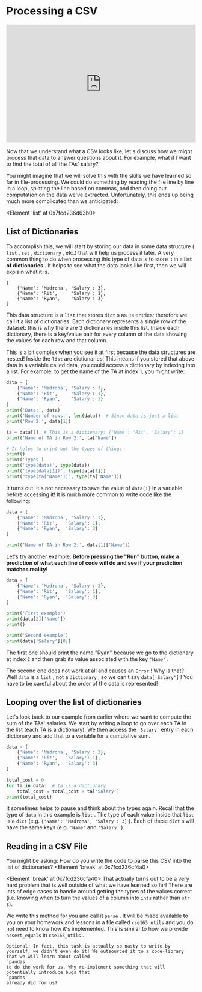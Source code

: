 # Processing a CSV

<div style="position: relative; padding-bottom: 62.5%; height: 0;">
    <iframe src="https://www.loom.com/share/dd229affd69d4e489a9ad1a7a81e2358" frameborder="0" webkitallowfullscreen mozallowfullscreen allowfullscreen style="position: absolute; top: 0; left: 0; width: 100%; height: 100%;"></iframe>
</div>

Now that we understand what a CSV looks like, let's discuss how we might process that data to answer questions about it. For example, what if I want to find the total of all the TAs' salary?

You might imagine that we will solve this with the skills we have learned so far in file-processing. We could do something by reading the file line by line in a loop, splitting the line based on commas, and then doing our computation on the data we've extracted. Unfortunately, this ends up being much more complicated than we anticipated:

<Element 'list' at 0x7fcd236d63b0>
## List of Dictionaries

To accomplish this, we will start by storing our data in some data structure (
`list`
,
`set`
,
`dictionary`
, etc.) that will help us process it later. A very common thing to do when processing this type of data is to store it in a
**list of dictionaries**
. It helps to see what the data looks like first, then we will explain what it is.

```text
[
    {'Name': 'Madrona', 'Salary': 3},
    {'Name': 'Rit',     'Salary': 1},
    {'Name': 'Ryan',    'Salary': 3}
]

````

This data structure is a
`list`
that stores
`dict`
s as its entries; therefore we call it a list of dictionaries. Each dictionary represents a single row of the dataset: this is why there are 3 dictionaries inside this list. Inside each dictionary, there is a key/value pair for every column of the data showing the values for each row and that column.

This is a bit complex when you see it at first because the data structures are nested! Inside the
`list`
are dictionaries! This means if you stored that above data in a variable called data, you could access a dictionary by indexing into a list.  For example, to get the name of the TA at index 1, you might write:

```py
data = [
    {'Name': 'Madrona', 'Salary': 3},
    {'Name': 'Rit',     'Salary': 1},
    {'Name': 'Ryan',    'Salary': 3}
]
print('Data:', data)
print('Number of rows:', len(data))  # Since data is just a list
print('Row 2:', data[1])

ta = data[1]  # This is a dictionary: {'Name': 'Rit', 'Salary': 1}
print('Name of TA in Row 2:', ta['Name'])

# It helps to print out the types of things
print()
print('Types')
print('type(data)', type(data))
print('type(data[1])', type(data[1]))
print("type(ta['Name'])", type(ta['Name']))

```

It turns out, it's not necessary to save the value of
`data[1]`
in a variable before accessing it! It is much more common to write code like the following:

```py
data = [
    {'Name': 'Madrona', 'Salary': 3},
    {'Name': 'Rit',   'Salary': 1},
    {'Name': 'Ryan',  'Salary': 3}
]

print('Name of TA in Row 2:', data[1]['Name'])
```

Let's try another example.
**Before pressing the "Run" button, make a prediction of what each line of code will do and see if your prediction matches reality!**


```py
data = [
    {'Name': 'Madrona', 'Salary': 3},
    {'Name': 'Rit',   'Salary': 1},
    {'Name': 'Ryan',  'Salary': 3}
]

print('First example')
print(data[2]['Name'])
print()

print('Second example')
print(data['Salary'][0])
```

The first one should print the name "Ryan" because we go to the dictionary at index
`2`
and then grab its value associated with the key
`'Name'`
.

The second one does not work at all and causes an
`Error`
! Why is that? Well
`data`
is a
`list`
, not a
`dictionary`
, so we can't say
`data['Salary']`
! You have to be careful about the order of the data is represented!

## Looping over the list of dictionaries

Let's look back to our example from earlier where we want to compute the sum of the TAs' salaries. We start by writing a loop to go over each TA in the list (each TA is a dictionary). We then access the
`'Salary'`
entry in each dictionary and add that to a variable for a cumulative sum.

```py
data = [
    {'Name': 'Madrona', 'Salary': 3},
    {'Name': 'Rit',   'Salary': 1},
    {'Name': 'Ryan',  'Salary': 3}
]

total_cost = 0
for ta in data:  # ta is a dictionary
    total_cost = total_cost + ta['Salary']
print(total_cost)
```

It sometimes helps to pause and think about the types again. Recall that the type of
`data`
in this example is
`list`
. The type of each value inside that
`list`
is a
`dict`
(e.g.
`{'Name': 'Madrona', 'Salary': 3}`
).  Each of these
`dict`
s will have the same keys (e.g.
`'Name'`
and
`'Salary'`
).

## Reading in a CSV File

You might be asking: How do you write the code to parse this CSV into the list of dictionaries?
<Element 'break' at 0x7fcd236cf4a0>

<Element 'break' at 0x7fcd236cfa40>
That actually turns out to be a very hard problem that is well outside of what we have learned so far! There are lots of edge cases to handle around getting the types of the values correct (i.e. knowing when to turn the values of a column into
`ints`
rather than
`str`
s).

We write this method for you and call it
`parse`
. It will be made available to you on your homework and lessons in a file called
`cse163_utils`
and you do not need to know how it's implemented. This is similar to how we provide
`assert_equals`
in
`cse163_utils`
.

```{info}
Optional: In fact, this task is actually so nasty to write by yourself, we didn't even do it! We outsourced it to a code-library that we will learn about called
`pandas`
to do the work for us. Why re-implement something that will potentially introduce bugs that
`pandas`
already did for us?

```

